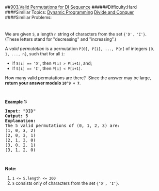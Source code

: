##[903.Valid Permutations for DI Sequence](https://leetcode.com/problems/valid-permutations-for-di-sequence/description/ "903.Valid Permutations for DI Sequence")
######Difficulty:Hard
####Similiar Topics:
  [Dynamic Programming](https://leetcode.com//tag/dynamic-programming)  [Divide and Conquer](https://leetcode.com//tag/divide-and-conquer)
####Similiar Problems:

<div class="question-description__3U1T" style="padding-top: 10px;"><div><p>We are given <code>S</code>, a length <code>n</code> string of characters from the set <code>{'D', 'I'}</code>. (These letters stand for "decreasing" and "increasing".)</p>

<p>A&#160;<em>valid permutation</em>&#160;is a permutation <code>P[0], P[1], ..., P[n]</code> of integers&#160;<code>{0, 1, ..., n}</code>, such that for all <code>i</code>:</p>

<ul>
	<li>If <code>S[i] == 'D'</code>, then <code>P[i] &gt; P[i+1]</code>, and;</li>
	<li>If <code>S[i] == 'I'</code>, then <code>P[i] &lt; P[i+1]</code>.</li>
</ul>

<p>How many valid permutations are there?&#160; Since the answer may be large, <strong>return your answer modulo <code>10^9 + 7</code></strong>.</p>

<p>&#160;</p>

<p><strong>Example 1:</strong></p>

<pre><strong>Input: </strong><span id="example-input-1-1">"DID"</span>
<strong>Output: </strong><span id="example-output-1">5</span>
<strong>Explanation: </strong>
The 5 valid permutations of (0, 1, 2, 3) are:
(1, 0, 3, 2)
(2, 0, 3, 1)
(2, 1, 3, 0)
(3, 0, 2, 1)
(3, 1, 2, 0)
</pre>

<p>&#160;</p>

<p><strong>Note:</strong></p>

<ol>
	<li><code>1 &lt;= S.length &lt;= 200</code></li>
	<li><code>S</code> consists only of characters from the set <code>{'D', 'I'}</code>.</li>
</ol>

<div>
<p>&#160;</p>
</div>
</div></div><div> </div><div> </div><div> </div><div> </div><div> </div><div> </div><div> </div><div> </div><div> </div><div> </div><div> </div><div> </div><div> </div><div> </div><div> </div><div> </div><div> </div><div> </div><div> </div><div> </div><div> </div><div> </div><div> </div><div> </div><div> </div><div> </div><div> </div><div> </div><div> </div><div> </div><div> </div><div> </div><div> </div><div> </div><div> </div><div> </div><div> </div><div> </div><div> </div><div> </div><div> </div><div> </div><div> </div><div> </div><div> </div><div> </div><div> </div><div> </div><div> </div><div> </div><div> </div><div> </div><div> </div><div> </div><div> </div><div> </div><div> </div><div> </div><div> </div><div> </div><div> </div><div> </div><div> </div><div> </div><div> </div><div> </div><div> </div><div> </div><div> </div><div> </div><div> </div><div> </div><div> </div><div> </div><div> </div><div> </div><div> </div><div> </div><div> </div><div> </div><div> </div><div> </div><div> </div><div> </div><div> </div><div> </div><div> </div><div> </div><div> </div><div> </div><div> </div><div> </div><div> </div><div> </div><div> </div><div> </div><div> </div><div> </div><div> </div><div> </div><div> </div><div> </div><div> </div><div> </div><div> </div><div> </div><div> </div><div> </div><div> </div><div> </div><div> </div><div> </div>